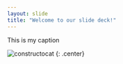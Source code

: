 ```yaml
---
layout: slide
title: "Welcome to our slide deck!"
---
```


This is my caption

![constructocat](https://octodex.github.com/images/constructocat2.jpg)
{: .center}
